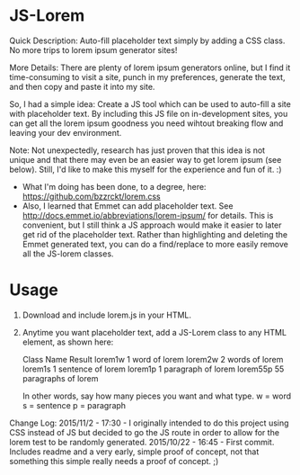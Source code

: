 # JS-Lorem
Quick Description:
Auto-fill placeholder text simply by adding a CSS class. No more trips to lorem ipsum generator sites!

More Details:
There are plenty of lorem ipsum generators online, but I find it time-consuming to visit a site, punch in my preferences, generate the text, and then copy and paste it into my site.

So, I had a simple idea: Create a JS tool which can be used to auto-fill a site with placeholder text. By including this JS file on in-development sites, you can get all the lorem ipsum goodness you need wihtout breaking flow and leaving your dev environment.

Note: Not unexpectedly, research has just proven that this idea is not unique and that there may even be an easier way to get lorem ipsum (see below). Still, I'd like to make this myself for the experience and fun of it. :)
 - What I'm doing has been done, to a degree, here: https://github.com/bzzrckt/lorem.css
 - Also, I learned that Emmet can add placeholder text. See http://docs.emmet.io/abbreviations/lorem-ipsum/ for details. This is convenient, but I still think a JS approach would make it easier to later get rid of the placeholder text. Rather than highlighting and deleting the Emmet generated text, you can do a find/replace to more easily remove all the JS-lorem classes.
 
 # Usage
 1. Download and include lorem.js in your HTML.
 2. Anytime you want placeholder text, add a JS-Lorem class to any HTML element, as shown here:
 	
	Class Name		Result
	lorem1w			1 word of lorem
	lorem2w			2 words of lorem
	lorem1s			1 sentence of lorem
	lorem1p			1 paragraph of lorem
	lorem55p		55 paragraphs of lorem
	
	In other words, say how many pieces you want and what type.
	w = word
	s = sentence
	p = paragraph
	


 
 
 Change Log:
 2015/11/2 - 17:30 - I originally intended to do this project using CSS instead of JS but decided to go the JS route in order to allow for the lorem test to be randomly generated.
 2015/10/22 - 16:45 - First commit. Includes readme and a very early, simple proof of concept, not that something this simple really needs a proof of concept. ;)